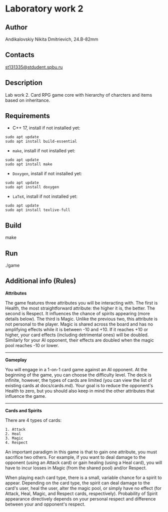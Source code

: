 # Laboratory work 2
## Author
Andikalovskiy Nikita Dmitrievich, 24.B-82mm
## Contacts
st131335@stdudent.spbu.ru
## Description
Lab work 2. Card RPG game core with hierarchy of charcters and items based on inheritance.
## Requirements 
* C++ 17, install if not installed yet:
``` 
sudo apt update
sudo apt install build-essential
```
* `make`, install if not installed yet:
```
sudo apt update
sudo apt install make
```
* `Doxygen`, install if not installed yet:
```
sudo apt update
sudo apt install doxygen
```
* `LaTeX`, install if not installed yet:
```
sudo apt update
sudo apt install texlive-full
```
## Build
make
## Run
./game
## Additional info (Rules)
**Attributes**

The game features three attributes you will be interacting with. The first is Health, the most straightforward attribute: the higher it is, the better. The second is Respect. It influences the chance of spirits appearing (more details below). The third is Magic. Unlike the previous two, this attribute is not personal to the player. Magic is shared across the board and has no amplifying effects while it is between -10 and +10. If it reaches +10 or higher, your card effects (including detrimental ones) will be doubled. Similarly for your AI opponent, their effects are doubled when the magic pool reaches -10 or lower.

--- 

**Gameplay**

You will engage in a 1-on-1 card game against an AI opponent. At the beginning of the game, you can choose the difficulty level. The deck is infinite, however, the types of cards are limited (you can view the list of existing cards at docs/cards.md).
Your goal is to reduce the opponent's Health to zero, but you should also keep in mind the other attributes that influence the game.

---

**Cards and Spirits**

There are 4 types of cards:

    1. Attack
    2. Heal
    3. Magic
    4. Respect

An important paradigm in this game is that to gain one attribute, you must sacrifice two others. For example, if you want to deal damage to the opponent (using an Attack card) or gain healing (using a Heal card), you will have to incur losses in Magic (from the shared pool) and/or Respect.

When playing each card type, there is a small, variable chance for a spirit to appear. Depending on the card type, the spirit can deal damage to the card's user, heal the user, alter the magic pool, or simply have no effect (for Attack, Heal, Magic, and Respect cards, respectively). Probability of Spirit appearance directively depends on your personal respect and difference between your and opponent's respect.